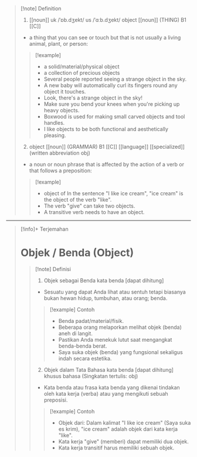 >[!note] Definition
>1. [[noun]]
uk  /ˈɒb.dʒekt/ us  /ˈɑːb.dʒekt/
object [[noun]] (THING)
B1 [[C]]
>- a thing that you can see or touch but that is not usually a living animal, plant, or person:
> > [!example] 
> > - a solid/material/physical object
> > - a collection of precious objects
> > - Several people reported seeing a strange object in the sky.
> > - A new baby will automatically curl its fingers round any object it touches.
> > - Look, there's a strange object in the sky!
> > - Make sure you bend your knees when you're picking up heavy objects.
> > - Boxwood is used for making small carved objects and tool handles.
> > - I like objects to be both functional and aesthetically pleasing.
> 2. object [[noun]] (GRAMMAR)
B1 [[C]]   [[language]]   [[specialized]]
(written abbreviation obj)
>- a noun or noun phrase that is affected by the action of a verb or that follows a preposition:
> > [!example] 
> > - object of In the sentence "I like ice cream", "ice cream" is the object of the verb "like".
> > - The verb "give" can take two objects.
> > - A transitive verb needs to have an object.

---

>[!info]+ Terjemahan
> # Objek / Benda (Object)
> > [!note] Definisi
> > 1. Objek sebagai Benda
>kata benda [dapat dihitung]
> > - Sesuatu yang dapat Anda lihat atau sentuh tetapi biasanya bukan hewan hidup, tumbuhan, atau orang; benda.
> > > [!example] Contoh
> > > - Benda padat/material/fisik.
> > > - Beberapa orang melaporkan melihat objek (benda) aneh di langit.
> > > - Pastikan Anda menekuk lutut saat mengangkat benda-benda berat.
> > > - Saya suka objek (benda) yang fungsional sekaligus indah secara estetika.
> > 2. Objek dalam Tata Bahasa
kata benda [dapat dihitung]
khusus bahasa
(Singkatan tertulis: obj)
> > - Kata benda atau frasa kata benda yang dikenai tindakan oleh kata kerja (verba) atau yang mengikuti sebuah preposisi.
> > > [!example] Contoh
> > > - Objek dari: Dalam kalimat "I like ice cream" (Saya suka es krim), "ice cream" adalah objek dari kata kerja "like".
> > > - Kata kerja "give" (memberi) dapat memiliki dua objek.
> > > - Kata kerja transitif harus memiliki sebuah objek.